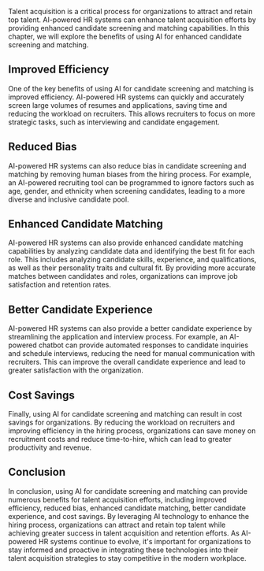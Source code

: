 
Talent acquisition is a critical process for organizations to attract and retain top talent. AI-powered HR systems can enhance talent acquisition efforts by providing enhanced candidate screening and matching capabilities. In this chapter, we will explore the benefits of using AI for enhanced candidate screening and matching.

## Improved Efficiency

One of the key benefits of using AI for candidate screening and matching is improved efficiency. AI-powered HR systems can quickly and accurately screen large volumes of resumes and applications, saving time and reducing the workload on recruiters. This allows recruiters to focus on more strategic tasks, such as interviewing and candidate engagement.

## Reduced Bias

AI-powered HR systems can also reduce bias in candidate screening and matching by removing human biases from the hiring process. For example, an AI-powered recruiting tool can be programmed to ignore factors such as age, gender, and ethnicity when screening candidates, leading to a more diverse and inclusive candidate pool.

## Enhanced Candidate Matching

AI-powered HR systems can also provide enhanced candidate matching capabilities by analyzing candidate data and identifying the best fit for each role. This includes analyzing candidate skills, experience, and qualifications, as well as their personality traits and cultural fit. By providing more accurate matches between candidates and roles, organizations can improve job satisfaction and retention rates.

## Better Candidate Experience

AI-powered HR systems can also provide a better candidate experience by streamlining the application and interview process. For example, an AI-powered chatbot can provide automated responses to candidate inquiries and schedule interviews, reducing the need for manual communication with recruiters. This can improve the overall candidate experience and lead to greater satisfaction with the organization.

## Cost Savings

Finally, using AI for candidate screening and matching can result in cost savings for organizations. By reducing the workload on recruiters and improving efficiency in the hiring process, organizations can save money on recruitment costs and reduce time-to-hire, which can lead to greater productivity and revenue.

Conclusion
----------

In conclusion, using AI for candidate screening and matching can provide numerous benefits for talent acquisition efforts, including improved efficiency, reduced bias, enhanced candidate matching, better candidate experience, and cost savings. By leveraging AI technology to enhance the hiring process, organizations can attract and retain top talent while achieving greater success in talent acquisition and retention efforts. As AI-powered HR systems continue to evolve, it's important for organizations to stay informed and proactive in integrating these technologies into their talent acquisition strategies to stay competitive in the modern workplace.
